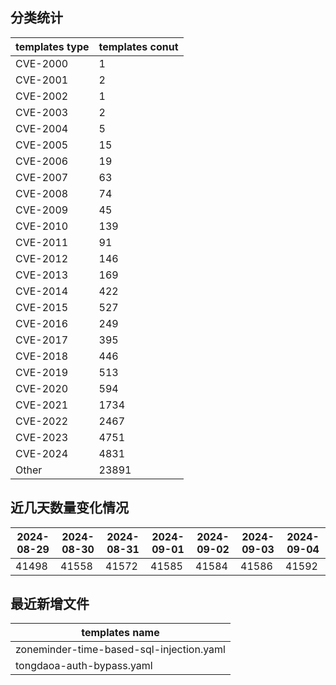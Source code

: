 ## 分类统计
| templates type | templates conut | 
| --- | --- |
| CVE-2000 | 1 |
| CVE-2001 | 2 |
| CVE-2002 | 1 |
| CVE-2003 | 2 |
| CVE-2004 | 5 |
| CVE-2005 | 15 |
| CVE-2006 | 19 |
| CVE-2007 | 63 |
| CVE-2008 | 74 |
| CVE-2009 | 45 |
| CVE-2010 | 139 |
| CVE-2011 | 91 |
| CVE-2012 | 146 |
| CVE-2013 | 169 |
| CVE-2014 | 422 |
| CVE-2015 | 527 |
| CVE-2016 | 249 |
| CVE-2017 | 395 |
| CVE-2018 | 446 |
| CVE-2019 | 513 |
| CVE-2020 | 594 |
| CVE-2021 | 1734 |
| CVE-2022 | 2467 |
| CVE-2023 | 4751 |
| CVE-2024 | 4831 |
| Other | 23891 |
## 近几天数量变化情况
|2024-08-29 | 2024-08-30 | 2024-08-31 | 2024-09-01 | 2024-09-02 | 2024-09-03 | 2024-09-04|
|--- | ------ | ------ | ------ | ------ | ------ | ---|
|41498 | 41558 | 41572 | 41585 | 41584 | 41586 | 41592|
## 最近新增文件
| templates name | 
| --- |
| zoneminder-time-based-sql-injection.yaml |
| tongdaoa-auth-bypass.yaml |
